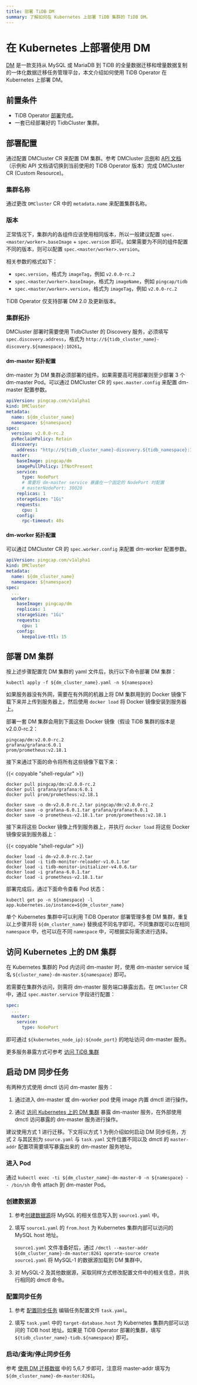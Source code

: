 ```yaml
---
title: 部署 TiDB DM
summary: 了解如何在 Kubernetes 上部署 TiDB 集群的 TiDB DM。
---
```


# 在 Kubernetes 上部署使用 DM

[DM](https://docs.pingcap.com/zh/tidb-data-migration/v2.0) 是一款支持从 MySQL 或 MariaDB 到 TiDB 的全量数据迁移和增量数据复制的一体化数据迁移任务管理平台，本文介绍如何使用 TiDB Operator 在 Kubernetes 上部署 DM。

## 前置条件

* TiDB Operator [部署](deploy-tidb-operator.md)完成。
* 一套已经部署好的 TidbCluster 集群。

## 部署配置

通过配置 DMCluster CR 来配置 DM 集群。参考 DMCluster [示例](https://github.com/pingcap/tidb-operator/blob/master/examples/dm/dm-cluster.yaml)和 [API 文档](https://github.com/pingcap/tidb-operator/blob/master/docs/api-references/docs.md#dmcluster)（示例和 API 文档请切换到当前使用的 TiDB Operator 版本）完成 DMCluster CR (Custom Resource)。

### 集群名称

通过更改 `DMCluster` CR 中的 `metadata.name` 来配置集群名称。

### 版本

正常情况下，集群内的各组件应该使用相同版本，所以一般建议配置 `spec.<master/worker>.baseImage` + `spec.version` 即可。如果需要为不同的组件配置不同的版本，则可以配置 `spec.<master/worker>.version`。

相关参数的格式如下：

- `spec.version`，格式为 `imageTag`，例如 `v2.0.0-rc.2`
- `spec.<master/worker>.baseImage`，格式为 `imageName`，例如 `pingcap/tidb`
- `spec.<master/worker>.version`，格式为 `imageTag`，例如 `v2.0.0-rc.2`

TiDB Operator 仅支持部署 DM 2.0 及更新版本。

### 集群拓扑

DMCluster 部署时需要使用 TidbCluster 的 Discovery 服务，必须填写 `spec.discovery.address`，格式为 `http://${tidb_cluster_name}-discovery.${namespace}:10261`。

#### dm-master 拓扑配置

dm-master 为 DM 集群必须部署的组件。如果需要高可用部署则至少部署 3 个 dm-master Pod。可以通过 DMCluster CR 的 `spec.master.config` 来配置 dm-master 配置参数。

```yaml
apiVersion: pingcap.com/v1alpha1
kind: DMCluster
metadata:
  name: ${dm_cluster_name}
  namespace: ${namespace}
spec:
  version: v2.0.0-rc.2
  pvReclaimPolicy: Retain
  discovery:
    address: "http://${tidb_cluster_name}-discovery.${tidb_namespace}:10261"
  master:
    baseImage: pingcap/dm
    imagePullPolicy: IfNotPresent
    service:
      type: NodePort
      # 需要将 dm-master service 暴露在一个固定的 NodePort 时配置
      # masterNodePort: 30020
    replicas: 1
    storageSize: "1Gi"
    requests:
      cpu: 1
    config:
      rpc-timeout: 40s
```

#### dm-worker 拓扑配置

可以通过 DMCluster CR 的 `spec.worker.config` 来配置 dm-worker 配置参数。

```yaml
apiVersion: pingcap.com/v1alpha1
kind: DMCluster
metadata:
  name: ${dm_cluster_name}
  namespace: ${namespace}
spec:
  ...
  worker:
    baseImage: pingcap/dm
    replicas: 1
    storageSize: "1Gi"
    requests:
      cpu: 1
    config:
      keepalive-ttl: 15
```

## 部署 DM 集群

按上述步骤配置完 DM 集群的 yaml 文件后，执行以下命令部署 DM 集群：

``` shell
kubectl apply -f ${dm_cluster_name}.yaml -n ${namespace}
```

如果服务器没有外网，需要在有外网的机器上将 DM 集群用到的 Docker 镜像下载下来并上传到服务器上，然后使用 `docker load` 将 Docker 镜像安装到服务器上。

部署一套 DM 集群会用到下面这些 Docker 镜像（假设 TiDB 集群的版本是 v2.0.0-rc.2：

```shell
pingcap/dm:v2.0.0-rc.2
grafana/grafana:6.0.1
prom/prometheus:v2.18.1
```

接下来通过下面的命令将所有这些镜像下载下来：

{{< copyable "shell-regular" >}}

```shell
docker pull pingcap/dm:v2.0.0-rc.2
docker pull grafana/grafana:6.0.1
docker pull prom/prometheus:v2.18.1

docker save -o dm-v2.0.0-rc.2.tar pingcap/dm:v2.0.0-rc.2
docker save -o grafana-6.0.1.tar grafana/grafana:6.0.1
docker save -o prometheus-v2.18.1.tar prom/prometheus:v2.18.1
```

接下来将这些 Docker 镜像上传到服务器上，并执行 `docker load` 将这些 Docker 镜像安装到服务器上：

{{< copyable "shell-regular" >}}

```shell
docker load -i dm-v2.0.0-rc.2.tar
docker load -i tidb-monitor-reloader-v1.0.1.tar
docker load -i tidb-monitor-initializer-v4.0.6.tar
docker load -i grafana-6.0.1.tar
docker load -i prometheus-v2.18.1.tar
```

部署完成后，通过下面命令查看 Pod 状态：

``` shell
kubectl get po -n ${namespace} -l app.kubernetes.io/instance=${dm_cluster_name}
```

单个 Kubernetes 集群中可以利用 TiDB Operator 部署管理多套 DM 集群，重复以上步骤并将 `${dm_cluster_name}` 替换成不同名字即可。不同集群既可以在相同 `namespace` 中，也可以在不同 `namespace` 中，可根据实际需求进行选择。

## 访问 Kubernetes 上的 DM 集群

在 Kubernetes 集群的 Pod 内访问 dm-master 时，使用 dm-master service 域名 `${cluster_name}-dm-master.${namespace}` 即可。

若需要在集群外访问，则需将 dm-master 服务端口暴露出去。在 `DMCluster` CR 中，通过 `spec.master.service` 字段进行配置：

```yaml
spec:
  ...
  master:
    service:
      type: NodePort
```

即可通过 `${kubernetes_node_ip}:${node_port}` 的地址访问 dm-master 服务。

更多服务暴露方式可参考 [访问 TiDB 集群](access-tidb.md)

## 启动 DM 同步任务

有两种方式使用 dmctl 访问 dm-master 服务：

1. 通过进入 dm-master 或 dm-worker pod 使用 image 内置 dmctl 进行操作。

2. 通过 [访问 Kubernetes 上的 DM 集群](#访问-kubernetes-上的-dm-集群) 暴露 dm-master 服务，在外部使用 dmctl 访问暴露的 dm-master 服务进行操作。

建议使用方式 1 进行迁移。下文将以方式 1 为例介绍如何启动 DM 同步任务，方式 2 与其区别为 `source.yaml` 与 `task.yaml` 文件位置不同以及 dmctl 的 `master-addr` 配置项需要填写暴露出来的 dm-master 服务地址。

### 进入 Pod

通过 `kubectl exec -ti ${dm_cluster_name}-dm-master-0 -n ${namespace} -- /bin/sh` 命令 attach 到 dm-master Pod。

### 创建数据源

1. 参考[创建数据源](https://docs.pingcap.com/zh/tidb-data-migration/v2.0/migrate-data-using-dm#第-3-步创建数据源)将 MySQL 的相关信息写入到 `source1.yaml` 中。

2. 填写 `source1.yaml` 的 `from.host` 为 Kubernetes 集群内部可以访问的 MySQL host 地址。

    `source1.yaml` 文件准备好后，通过 `/dmctl --master-addr ${dm_cluster_name}-dm-master:8261 operate-source create source1.yaml` 将 MySQL-1 的数据源加载到 DM 集群中。

3. 对 MySQL-2 及其他数据源，采取同样方式修改配置文件中的相关信息，并执行相同的 dmctl 命令。

### 配置同步任务

1. 参考 [配置同步任务](https://docs.pingcap.com/zh/tidb-data-migration/v2.0/migrate-data-using-dm#第-4-步配置任务) 编辑任务配置文件 `task.yaml`。

2. 填写 `task.yaml` 中的 `target-database.host` 为 Kubernetes 集群内部可以访问的 TiDB host 地址。如果是 TiDB Operator 部署的集群，填写 `${tidb_cluster_name}-tidb.${namespace}` 即可。

### 启动/查询/停止同步任务

参考 [使用 DM 迁移数据](https://docs.pingcap.com/zh/tidb-data-migration/v2.0/migrate-data-using-dm#第-5-步启动任务) 中的 5,6,7 步即可，注意将 master-addr 填写为 `${dm_cluster_name}-dm-master:8261`。
